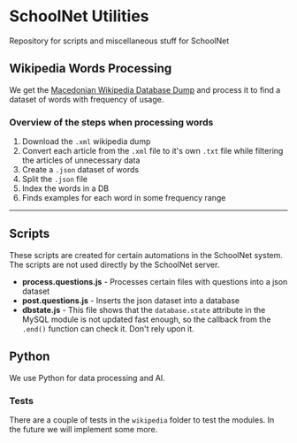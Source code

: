 # SchoolNet Utilities
Repository for scripts and miscellaneous stuff for SchoolNet

## Wikipedia Words Processing

We get the [Macedonian Wikipedia Database Dump](https://dumps.wikimedia.org/mkwiki/) and process it to find a dataset of words with frequency of usage.

### Overview of the steps when processing words

1. Download the `.xml` wikipedia dump
2. Convert each article from the `.xml` file to it's own `.txt` file while filtering the articles of unnecessary data
3. Create a `.json` dataset of words
4. Split the `.json` file
5. Index the words in a DB
6. Finds examples for each word in some frequency range

---

## Scripts

These scripts are created for certain automations in the SchoolNet system.
The scripts are not used directly by the SchoolNet server.

* **process.questions.js** - Processes certain files with questions into a json dataset
* **post.questions.js** - Inserts the json dataset into a database
* **dbstate.js** - This file shows that the `database.state` attribute in the MySQL module is not updated fast enough, so the callback from the `.end()` function can check it. Don't rely upon it.

## Python

We use Python for data processing and AI.

### Tests

There are a couple of tests in the `wikipedia` folder to test the modules. In the future we will implement some more.